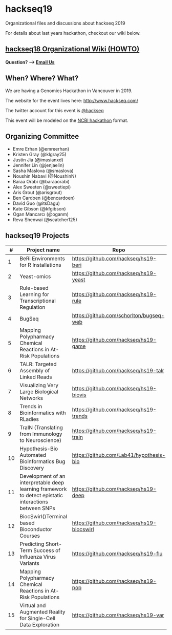 # hackseq19

Organizational files and discussions about hackseq 2019

For details about last years hackathon, checkout our wiki below.

## [hackseq18 Organizational Wiki (HOWTO)](https://github.com/hackseq/hackseq18/wiki)

#### Question? --> [Email Us](mailto:hackseq@gmail.com)

## When? Where? What?  
We are having a Genomics Hackathon in Vancouver in 2019. 

The website for the event lives here: http://www.hackseq.com/

The twitter account for this event is [@hackseq](https://twitter.com/search?f=tweets&q=hackseq)

This event will be modeled on the [NCBI hackathon](https://github.com/NCBI-Hackathons) format.

## Organizing Committee

* Emre Erhan (@emreerhan)
* Kristen Gray (@klgray25)
* Justin Jia (@imasianxd)
* Jennifer Lin (@jenjaelin)
* Sasha Maslova (@smaslova)
* Noushin Nabavi (@NoushinN)
* Baraa Orabi (@baraaorabi)
* Alex Sweeten (@sweetiepi)
* Aris Grout (@arisgrout)
* Ben Cardoen (@bencardoen)
* David Guo (@itsDagu)
* Kate Gibson (@kfgibson)
* Ogan Mancarcı (@oganm)
* Reva Shenwai (@scatcher125)

## hackseq19 Projects

| #         | Project name                                                 | Repo                                      |
| --------- | ------------------------------------------------------------ | ----------------------------------------- |
| 1         | BeRi Environments for R Installations                        | https://github.com/hackseq/hs19-beri      |
| 2         | Yeast-omics                                                  | https://github.com/hackseq/hs19-yeast     |
| 3         | Rule-based Learning for Transcriptional Regulation           | https://github.com/hackseq/hs19-rule      |
| 4         | BugSeq                                                       | https://github.com/schorlton/bugseq-web   |
| 5         | Mapping Polypharmacy Chemical Reactions in At-Risk Populations | https://github.com/hackseq/hs19-game      |
| 6         | TALR: Targeted Assembly of Linked Reads                      | https://github.com/hackseq/hs19-talr      |
| 7         | Visualizing Very Large Biological Networks                   | https://github.com/hackseq/hs19-biovis    |
| 8         | Trends in Bioinformatics with RLadies                        | https://github.com/hackseq/hs19-trends    |
| 9         | TraIN (Translating from Immunology to Neuroscience)          | https://github.com/hackseq/hs19-train     |
| 10        | Hypothesis-Bio Automated Bioinformatics Bug Discovery        | https://github.com/Lab41/hypothesis-bio   |
| 11        | Development of an interpretable deep learning framework to detect epistatic interactions between SNPs | https://github.com/hackseq/hs19-deep      |
| 12        | BiocSwirl()Terminal based Bioconductor Courses               | https://github.com/hackseq/hs19-biocswirl |
| 13        | Predicting Short-Term Success of Influenza Virus Variants    | https://github.com/hackseq/hs19-flu       |
| 14        | Mapping Polypharmacy Chemical Reactions in At-Risk Populations | https://github.com/hackseq/hs19-pop       |
| 15        | Virtual and Augmented Reality for Single-Cell Data Exploration | https://github.com/hackseq/hs19-var       |

